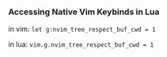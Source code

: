 ### Accessing Native Vim Keybinds in Lua

in vim:
`let g:nvim_tree_respect_buf_cwd = 1`

in lua:
`vim.g.nvim_tree_respect_buf_cwd = 1`

